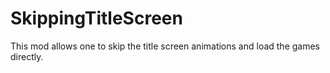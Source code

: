 # SkippingTitleScreen
This mod allows one to skip the title screen animations and load the games directly.
